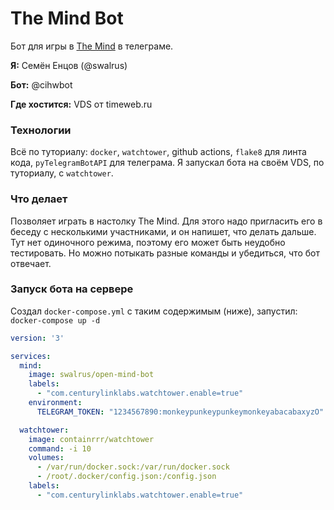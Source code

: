 # The Mind Bot

Бот для игры в [The Mind](https://hobbygames.ru/razum) в телеграме.

**Я:** Семён Енцов (@swalrus)

**Бот:** @cihwbot

**Где хостится:** VDS от timeweb.ru

### Технологии

Всё по туториалу: `docker`, `watchtower`, github actions, `flake8` для линта кода, `pyTelegramBotAPI` для телеграма.
Я запускал бота на своём VDS, по туториалу, с `watchtower`.

### Что делает

Позволяет играть в настолку The Mind.
Для этого надо пригласить его в беседу с несколькими участниками, и он напишет, что делать дальше.
Тут нет одиночного режима, поэтому его может быть неудобно тестировать.
Но можно потыкать разные команды и убедиться, что бот отвечает.

### Запуск бота на сервере

Создал `docker-compose.yml` с таким содержимым (ниже), запустил: `docker-compose up -d`
```yml
version: '3'

services:
  mind:
    image: swalrus/open-mind-bot
    labels:
      - "com.centurylinklabs.watchtower.enable=true"
    environment:
      TELEGRAM_TOKEN: "1234567890:monkeypunkeypunkeymonkeyabacabaxyzO"

  watchtower:
    image: containrrr/watchtower
    command: -i 10
    volumes:
      - /var/run/docker.sock:/var/run/docker.sock
      - /root/.docker/config.json:/config.json
    labels:
      - "com.centurylinklabs.watchtower.enable=true"
```
